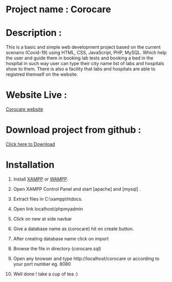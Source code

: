 # Project name : Corocare

# Description : 

This is a basic and simple web development project based on the current scenario (Covid-19) using HTML, CSS, JavaScript, PHP, MySQL. Which help the user and guide them in booking lab tests and booking a bed in the hospital in such way user can type their city name list of labs and hospitals show to them. There is also a facility that labs and hospitals are able to registred themself on the website.


# Website Live :

[Corocare website](https://corocare.epizy.com/)


# Download project from github :

[Click here to Download](https://github.com/mravirajsingh/corocare/archive/refs/heads/main.zip)



# Installation

   1. Install [XAMPP](https://www.apachefriends.org/download.html) or [WAMPP](https://www.wampserver.com/en/).

   2. Open XAMPP Control Panel and start [apache] and [mysql] .

   3. Extract files in C:\xampp\htdocs.

   4. Open link localhost/phpmyadmin

   5. Click on new at side navbar
   
   6. Give a database name as (corocare) hit on create button.

   7. After creating database name click on import
   
   8. Browse the file in directory (corocare.sql)

   9. Open any browser and type http://localhost/corocare or according to your port number eg. 8080
   
   10. Well done ! take a cup of tea :)
   
